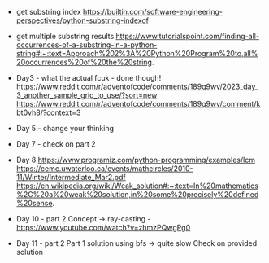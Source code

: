- get substring index
https://builtin.com/software-engineering-perspectives/python-substring-indexof

- get multiple substring results
https://www.tutorialspoint.com/finding-all-occurrences-of-a-substring-in-a-python-string#:~:text=Approach%202%3A%20Python%20Program%20to,all%20occurrences%20of%20the%20string.

- Day3 - what the actual fcuk - done though!
https://www.reddit.com/r/adventofcode/comments/189q9wv/2023_day_3_another_sample_grid_to_use/?sort=new
https://www.reddit.com/r/adventofcode/comments/189q9wv/comment/kbt0vh8/?context=3

- Day 5 - change your thinking
  
- Day 7 - check on part 2

- Day 8
https://www.programiz.com/python-programming/examples/lcm
https://cemc.uwaterloo.ca/events/mathcircles/2010-11/Winter/Intermediate_Mar2.pdf
https://en.wikipedia.org/wiki/Weak_solution#:~:text=In%20mathematics%2C%20a%20weak%20solution,in%20some%20precisely%20defined%20sense.

- Day 10 - part 2
Concept -> ray-casting - https://www.youtube.com/watch?v=zhmzPQwgPg0

- Day 11 - part 2
Part 1 solution using bfs -> quite slow
Check on provided solution


